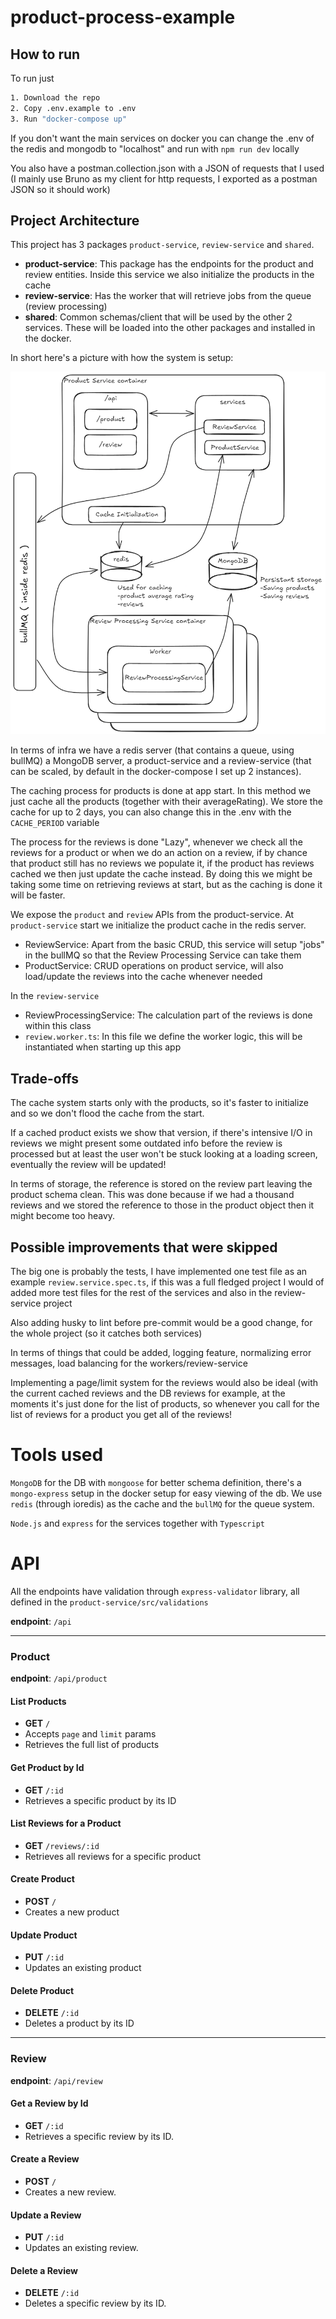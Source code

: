 # product-process-example

## How to run

To run just 

```bash
1. Download the repo
2. Copy .env.example to .env
3. Run "docker-compose up"
```

If you don't want the main services on docker you can change the .env of the redis and mongodb to "localhost" and run with `npm run dev` locally

You also have a postman.collection.json with a JSON of requests that I used (I mainly use Bruno as my client for http requests, I exported as a postman JSON so it should work)

## Project Architecture

This project has 3 packages `product-service`, `review-service` and `shared`.

- **product-service**: This package has the endpoints for the product and review entities. Inside this service we also initialize the products in the cache
- **review-service**: Has the worker that will retrieve jobs from the queue (review processing)
- **shared**: Common schemas/client that will be used by the other 2 services. These will be loaded into the other packages and installed in the docker.


In short here's a picture with how the system is setup:

![System](Project_arc.png)

In terms of infra we have a redis server (that contains a queue, using bullMQ) a MongoDB server, a product-service and a review-service (that can be scaled, by default in the docker-compose I set up 2 instances).

The caching process for products is done at app start. In this method we just cache all the products (together with their averageRating). We store the cache for up to 2 days, you can also change this in the .env with the `CACHE_PERIOD` variable

The process for the reviews is done "Lazy", whenever we check all the reviews for a product or when we do an action on a review, if by chance that product still has no reviews we populate it, if the product has reviews cached we then just update the cache instead.
By doing this we might be taking some time on retrieving reviews at start, but as the caching is done it will be faster.

We expose the `product` and `review` APIs from the product-service. At `product-service` start we initialize the product cache in the redis server.
- ReviewService: Apart from the basic CRUD, this service will setup "jobs" in the bullMQ so that the Review Processing Service can take them
- ProductService: CRUD operations on product service, will also load/update the reviews into the cache whenever needed

In the `review-service`
- ReviewProcessingService: The calculation part of the reviews is done within this class
- `review.worker.ts`: In this file we define the worker logic, this will be instantiated when starting up this app


## Trade-offs

The cache system starts only with the products, so it's faster to initialize and so we don't flood the cache from the start.

If a cached product exists we show that version, if there's intensive I/O in reviews we might present some outdated info before the review is processed but at least the user won't be stuck looking at a loading screen, eventually the review will be updated!

In terms of storage, the reference is stored on the review part leaving the product schema clean. This was done because if we had a thousand reviews and we stored the reference to those in the product object then it might become too heavy.

## Possible improvements that were skipped

The big one is probably the tests, I have implemented one test file as an example `review.service.spec.ts`, if this was a full fledged project I would of added more test files for the rest of the services and also in the review-service project

Also adding husky to lint before pre-commit would be a good change, for the whole project (so it catches both services)

In terms of things that could be added, logging feature, normalizing error messages, load balancing for the workers/review-service

Implementing a page/limit system for the reviews would also be ideal (with the current cached reviews and the DB reviews for example, at the moments it's just done for the list of products, so whenever you call for the list of reviews for a product you get all of the reviews!

# Tools used

`MongoDB` for the DB  with `mongoose` for better schema definition, there's a `mongo-express` setup in the docker setup for easy viewing of the db. We use `redis` (through ioredis) as the cache and the `bullMQ` for the queue system. 

`Node.js` and `express` for the services together with `Typescript`

# API

All the endpoints have validation through `express-validator` library, all defined in the `product-service/src/validations`

**endpoint**: `/api`

---
### Product

**endpoint**: `/api/product`

#### List Products
- **GET** `/`
- Accepts `page` and `limit` params
- Retrieves the full list of products

#### Get Product by Id
- **GET** `/:id`
- Retrieves a specific product by its ID

#### List Reviews for a Product
- **GET** `/reviews/:id`
- Retrieves all reviews for a specific product

#### Create Product
- **POST** `/`
- Creates a new product

#### Update Product
- **PUT** `/:id`
- Updates an existing product

#### Delete Product
- **DELETE** `/:id`
- Deletes a product by its ID
---
### Review

**endpoint**: `/api/review`

#### Get a Review by Id
- **GET** `/:id`
- Retrieves a specific review by its ID.

#### Create a Review
- **POST** `/`
- Creates a new review.

#### Update a Review
- **PUT** `/:id`
- Updates an existing review.

#### Delete a Review
- **DELETE** `/:id`
- Deletes a specific review by its ID.
